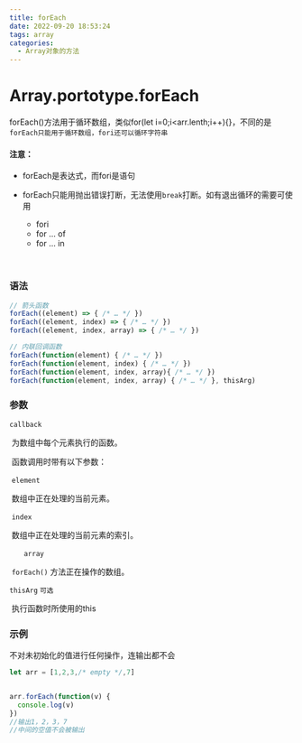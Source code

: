 ```yaml
---
title: forEach
date: 2022-09-20 18:53:24
tags: array
categories:
  - Array对象的方法
---
```


# Array.portotype.forEach

forEach()方法用于循环数组，类似for(let i=0;i<arr.lenth;i++){}，不同的是`forEach只能用于循环数组，fori还可以循环字符串`

#### 注意：

- forEach是表达式，而fori是语句

 - forEach只能用抛出错误打断，无法使用`break`打断。如有退出循环的需要可使用
   - fori
   - for ... of
   - for ... in

​	

### 语法

```js
// 箭头函数
forEach((element) => { /* … */ })
forEach((element, index) => { /* … */ })
forEach((element, index, array) => { /* … */ })

// 内联回调函数
forEach(function(element) { /* … */ })
forEach(function(element, index) { /* … */ })
forEach(function(element, index, array){ /* … */ })
forEach(function(element, index, array) { /* … */ }, thisArg)
```

### 参数

`callback`

​	为数组中每个元素执行的函数。

​	函数调用时带有以下参数：

​	`element`

​		数组中正在处理的当前元素。

​	`index`

​		数组中正在处理的当前元素的索引。

​	`	array`	

​		`forEach()` 方法正在操作的数组。

`thisArg` 	`可选`

​	执行函数时所使用的this

### 示例

不对未初始化的值进行任何操作，连输出都不会

```js
let arr = [1,2,3,/* empty */,7]


arr.forEach(function(v) {
  console.log(v)
})
//输出1，2，3，7
//中间的空值不会被输出
```

